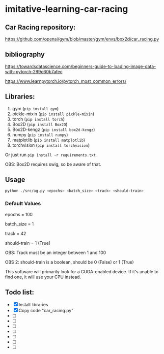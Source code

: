 # imitative-learning-car-racing

## Car Racing repository:

https://github.com/openai/gym/blob/master/gym/envs/box2d/car_racing.py

## bibliography 

https://towardsdatascience.com/beginners-guide-to-loading-image-data-with-pytorch-289c60b7afec

https://www.learnpytorch.io/pytorch_most_common_errors/

## Libraries:

1. gym (<code>pip install gym</code>)
2. pickle-mixin (<code>pip install pickle-mixin</code>)
3. torch (<code>pip install torch</code>)
4. Box2D (<code>pip install Box2D</code>)
5. Box2D-kengz (<code>pip install box2d-kengz</code>)
6. numpy (<code>pip install numpy</code>)
7. matplotlib (<code>pip install matplotlib</code>)
8. torchvision (<code>pip install torchvision</code>)

Or just run <code>pip install -r requirements.txt</code>

OBS: Box2D requires swig, so be aware of that.

## Usage

```bash
python ./src/ag.py <epochs> <batch_size> <track> <should-train>
```

### Default Values

epochs = 100

batch_size = 1

track = 42

should-train = 1 (True)

OBS: Track must be an integer between 1 and 100

OBS 2: should-train is a boolean, should be 0 (False) or 1 (True)

This software will primarily look for a CUDA-enabled device. If it's unable to find one, it will use your CPU instead.

## Todo list:

- [x] Install libraries
- [x] Copy code "car_racing.py"
- [ ] 
- [ ] 
- [ ]
- [ ] 
- [ ]
- [ ] 
- [ ] 
